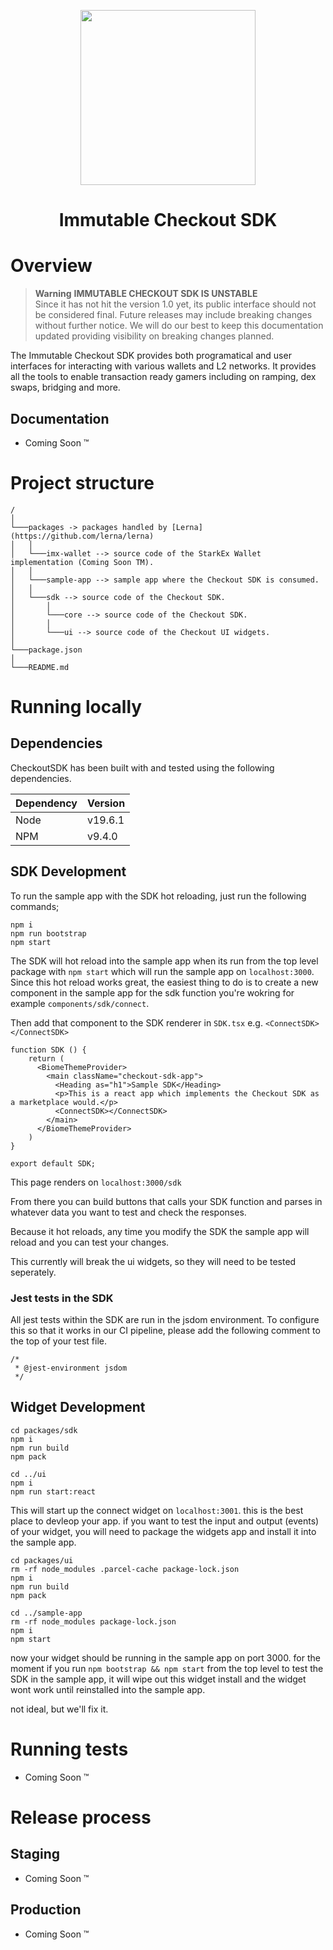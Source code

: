 <div align="center">
  <p align="center">
    <a href="https://docs.x.immutable.com/docs">
      <img src="https://cdn.dribbble.com/users/1299339/screenshots/7133657/media/837237d447d36581ebd59ec36d30daea.gif" width="280"/>
    </a>
  </p>
  <h1>Immutable Checkout SDK</h1>
</div>

# Overview

> **Warning** **IMMUTABLE CHECKOUT SDK IS UNSTABLE** <br/>
> Since it has not hit the version 1.0 yet, its public interface should not be considered final. Future releases may include breaking changes without further notice. We will do our best to keep this documentation updated providing visibility on breaking changes planned.

The Immutable Checkout SDK provides both programatical and user interfaces for interacting with various wallets and L2 networks. It provides all the tools to enable transaction ready gamers including on ramping, dex swaps, bridging and more. 

## Documentation

- Coming Soon &trade;

# Project structure

```
/
│
└───packages -> packages handled by [Lerna](https://github.com/lerna/lerna)
│   │
│   └───imx-wallet --> source code of the StarkEx Wallet implementation (Coming Soon TM).
│   │
│   └───sample-app --> sample app where the Checkout SDK is consumed.
│   │
│   └───sdk --> source code of the Checkout SDK.
│       │
│       └───core --> source code of the Checkout SDK.
│       │
│       └───ui --> source code of the Checkout UI widgets.
│
└───package.json
│
└───README.md
```

# Running locally

## Dependencies

CheckoutSDK has been built with and tested using the following dependencies. 

| Dependency | Version |
|------------|---------|
| Node       | v19.6.1 |
| NPM        | v9.4.0  |


## SDK Development

To run the sample app with the SDK hot reloading, just run the following commands;

```
npm i
npm run bootstrap
npm start
```

The SDK will hot reload into the sample app when its run from the top level package with `npm start` which will run the sample app on `localhost:3000`. Since this hot reload works great, the easiest thing to do is to create a new component in the sample app for the sdk function you're wokring for example `components/sdk/connect`.

Then add that component to the SDK renderer in `SDK.tsx` e.g. `<ConnectSDK></ConnectSDK>`

```
function SDK () {
    return (
      <BiomeThemeProvider>
        <main className="checkout-sdk-app">
          <Heading as="h1">Sample SDK</Heading>
          <p>This is a react app which implements the Checkout SDK as a marketplace would.</p>
          <ConnectSDK></ConnectSDK>
        </main>
      </BiomeThemeProvider>
    )
}

export default SDK;
```

This page renders on `localhost:3000/sdk`

From there you can build buttons that calls your SDK function and parses in whatever data you want to test and check the responses.

Because it hot reloads, any time you modify the SDK the sample app will reload and you can test your changes.

This currently will break the ui widgets, so they will need to be tested seperately.

### Jest tests in the SDK

All jest tests within the SDK are run in the jsdom environment. To configure this so that it works in our CI pipeline, please add the following comment to the top of your test file.

```
/*
 * @jest-environment jsdom
 */
```

## Widget Development

```
cd packages/sdk
npm i 
npm run build
npm pack

cd ../ui
npm i
npm run start:react
```

This will start up the connect widget on `localhost:3001`. this is the best place to devleop your app. if you want to test the input and output (events) of your widget, you will need to package the widgets app and install it into the sample app.

```
cd packages/ui
rm -rf node_modules .parcel-cache package-lock.json
npm i
npm run build
npm pack

cd ../sample-app
rm -rf node_modules package-lock.json
npm i
npm start
```

now your widget should be running in the sample app on port 3000. for the moment if you run `npm bootstrap && npm start` from the top level to test the SDK in the sample app, it will wipe out this widget install and the widget wont work until reinstalled into the sample app.

not ideal, but we'll fix it.

# Running tests

- Coming Soon &trade;

# Release process

## Staging

- Coming Soon &trade;

## Production

- Coming Soon &trade;
